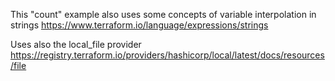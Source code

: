 
This "count" example also uses some concepts of variable interpolation in strings
https://www.terraform.io/language/expressions/strings

Uses also the local_file provider
https://registry.terraform.io/providers/hashicorp/local/latest/docs/resources/file
